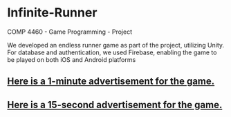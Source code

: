 # Infinite-Runner
COMP 4460 - Game Programming - Project

We developed an endless runner game as part of the project, utilizing Unity. For database and authentication, we used Firebase, enabling the game to be played on both iOS and Android platforms

## [Here is a 1-minute advertisement for the game.](https://www.youtube.com/watch?v=4NnmpC90N4k)

## [Here is a 15-second advertisement for the game.](https://www.youtube.com/watch?v=55LPyLN5Vt0)

